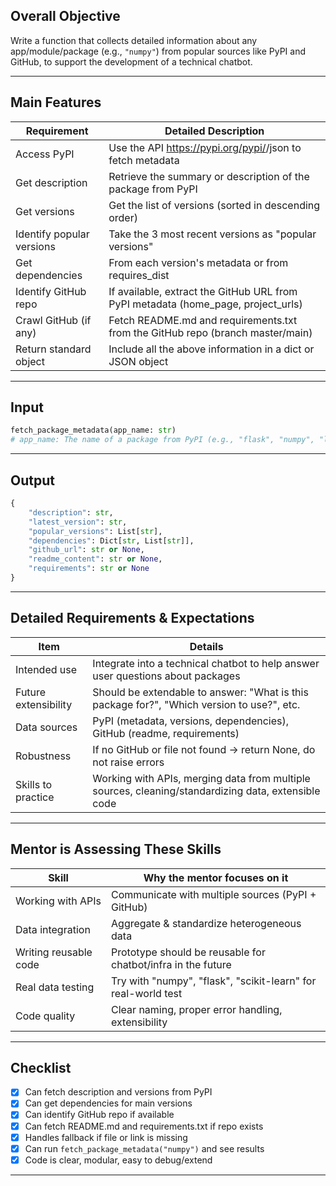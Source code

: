 ## Overall Objective
Write a function that collects detailed information about any app/module/package (e.g., `"numpy"`) from popular sources like PyPI and GitHub, to support the development of a technical chatbot.

---

## Main Features

| Requirement            | Detailed Description                                                                |
|------------------------|-----------------------------------------------------------------------------------|
| Access PyPI            | Use the API https://pypi.org/pypi/<package>/json to fetch metadata                 |
| Get description        | Retrieve the summary or description of the package from PyPI                       |
| Get versions           | Get the list of versions (sorted in descending order)                              |
| Identify popular versions | Take the 3 most recent versions as "popular versions"                        |
| Get dependencies       | From each version's metadata or from requires_dist                                 |
| Identify GitHub repo   | If available, extract the GitHub URL from PyPI metadata (home_page, project_urls)  |
| Crawl GitHub (if any)  | Fetch README.md and requirements.txt from the GitHub repo (branch master/main)     |
| Return standard object | Include all the above information in a dict or JSON object                         |

---

## Input

```python
fetch_package_metadata(app_name: str)
# app_name: The name of a package from PyPI (e.g., "flask", "numpy", "langchain", ...)
```

---

## Output

```python
{
    "description": str,
    "latest_version": str,
    "popular_versions": List[str],
    "dependencies": Dict[str, List[str]],
    "github_url": str or None,
    "readme_content": str or None,
    "requirements": str or None
}
```

---

## Detailed Requirements & Expectations

| Item                   | Details                                                                              |
|------------------------|-------------------------------------------------------------------------------------|
| Intended use           | Integrate into a technical chatbot to help answer user questions about packages       |
| Future extensibility   | Should be extendable to answer: "What is this package for?", "Which version to use?", etc. |
| Data sources           | PyPI (metadata, versions, dependencies), GitHub (readme, requirements)               |
| Robustness             | If no GitHub or file not found → return None, do not raise errors                    |
| Skills to practice     | Working with APIs, merging data from multiple sources, cleaning/standardizing data, extensible code |

---

## Mentor is Assessing These Skills

| Skill                  | Why the mentor focuses on it                                 |
|------------------------|--------------------------------------------------------------|
| Working with APIs      | Communicate with multiple sources (PyPI + GitHub)            |
| Data integration       | Aggregate & standardize heterogeneous data                   |
| Writing reusable code  | Prototype should be reusable for chatbot/infra in the future |
| Real data testing      | Try with "numpy", "flask", "scikit-learn" for real-world test|
| Code quality           | Clear naming, proper error handling, extensibility           |

---

## Checklist

- [x] Can fetch description and versions from PyPI
- [x] Can get dependencies for main versions
- [x] Can identify GitHub repo if available
- [x] Can fetch README.md and requirements.txt if repo exists
- [x] Handles fallback if file or link is missing
- [x] Can run `fetch_package_metadata("numpy")` and see results
- [x] Code is clear, modular, easy to debug/extend

--- 

